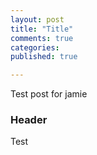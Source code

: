 ```yaml
---
layout: post
title: "Title"
comments: true
categories: 
published: true

---
```


Test post for jamie

### Header 

Test 